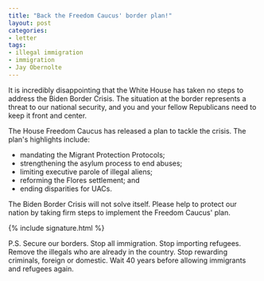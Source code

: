 ```yaml
---
title: "Back the Freedom Caucus' border plan!"
layout: post
categories:
- letter
tags:
- illegal immigration
- immigration
- Jay Obernolte
---
```


It is incredibly disappointing that the White House has taken no steps to address the Biden Border Crisis. The situation at the border represents a threat to our national security, and you and your fellow Republicans need to keep it front and center.

The House Freedom Caucus has released a plan to tackle the crisis. The plan's highlights include:

- mandating the Migrant Protection Protocols;
- strengthening the asylum process to end abuses;
- limiting executive parole of illegal aliens;
- reforming the Flores settlement; and
- ending disparities for UACs.

The Biden Border Crisis will not solve itself. Please help to protect our nation by taking firm steps to implement the Freedom Caucus' plan.

{% include signature.html %}

P.S. Secure our borders. Stop all immigration. Stop importing refugees. Remove the illegals who are already in the country. Stop rewarding criminals, foreign or domestic. Wait 40 years before allowing immigrants and refugees again.